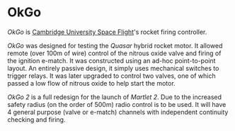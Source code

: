 OkGo
====

*OkGo* is [Cambridge University Space Flight](http://cusf.co.uk)'s
rocket firing controller.

*OkGo* was designed for testing the *Quasar* hybrid rocket motor.  It allowed
remote (over 100m of wire) control of the nitrous oxide valve and firing of the
ignition e-match.  It was constructed using an ad-hoc point-to-point layout.
An entirely passive design, it simply uses mechanical switches to trigger
relays.  It was later upgraded to control two valves, one of which passed a low
flow of nitrous oxide to help start the motor.

*OkGo 2* is a full redesign for the launch of *Martlet 2*.  Due to the
increased safety radius (on the order of 500m) radio control is to be used.  It
will have 4 general purpose (valve or e-match) channels with independent
continuity checking and firing.

